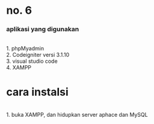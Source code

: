 <h1>no. 6</h1>
<h3>aplikasi yang digunakan</h3><br>
1. phpMyadmin<br>
2. Codeigniter versi 3.1.10<br>
3. visual studio code<br>
4. XAMPP<br>

<h1>cara instalsi</h1><br>
1. buka XAMPP, dan hidupkan server aphace dan MySQL



